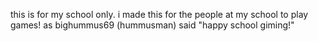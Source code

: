 this is for my school only. i made this for the people at my school to play games! as bighummus69 (hummusman) said "happy school giming!"
